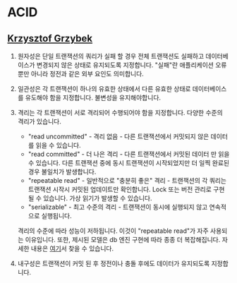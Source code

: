# ACID

## [Krzysztof Grzybek](https://github.com/krzysztof-grzybek)

1. 원자성은 단일 트랜잭션의 쿼리가 실패 할 경우 전체 트랜잭션도 실패하고 데이터베이스가 변경되지 않은 상태로 유지되도록 지정합니다. "실패"란 애플리케이션 오류뿐만 아니라 정전과 같은 외부 요인도 의미합니다.
2. 일관성은 각 트랜잭션이 하나의 유효한 상태에서 다른 유효한 상태로 데이터베이스를 유도해야 함을 지정합니다. 불변성을 유지해야합니다.
3. 격리는 각 트랜잭션이 서로 격리되어 수행되어야 함을 지정합니다. 다양한 수준의 격리가 있습니다.
    * "read uncommitted" - 격리 없음 - 다른 트랜잭션에서 커밋되지 않은 데이터를 읽을 수 있습니다.
    * "read committed" - 더 나은 격리 - 다른 트랜잭션에서 커밋된 데이터 만 읽을 수 있습니다. 다른 트랜잭션 중에 동시 트랜잭션이 시작되었지만 더 일찍 완료된 경우 불일치가 발생합니다.
    * "repeatable read" - 일반적으로 "충분히 좋은" 격리 - 트랜잭션의 각 쿼리는 트랜잭션 시작시 커밋된 업데이트만 확인합니다. Lock 또는 버전 관리로 구현 될 수 있습니다. 가상 읽기가 발생할 수 있습니다.
    * "serializable" - 최고 수준의 격리 - 트랜잭션이 동시에 실행되지 않고 연속적으로 실행됩니다.
    
    격리의 수준에 따라 성능이 저하됩니다. 이것이 "repeatable read"가 자주 사용되는 이유입니다.
    또한, 제시된 모델은 db 엔진 구현에 따라 종종 더 복잡해집니다. 자세한 내용은 [여기](https://github.com/ept/hermitage)서 찾을 수 있습니다.
4. 내구성은 트랜잭션이 커밋 된 후 정전이나 충돌 후에도 데이터가 유지되도록 지정합니다.

